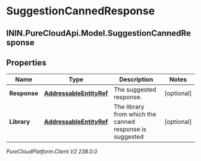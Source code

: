 # SuggestionCannedResponse

## ININ.PureCloudApi.Model.SuggestionCannedResponse

## Properties

|Name | Type | Description | Notes|
|------------ | ------------- | ------------- | -------------|
| **Response** | [**AddressableEntityRef**](AddressableEntityRef) | The suggested response. | [optional] |
| **Library** | [**AddressableEntityRef**](AddressableEntityRef) | The library from which the canned response is suggested | [optional] |



_PureCloudPlatform.Client.V2 238.0.0_
